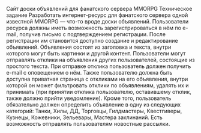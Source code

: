 Сайт доски объявлений для фанатского сервера MMORPG
Техническое задание
Разработать интернет-ресурс для фанатского сервера одной известной MMORPG — что-то вроде доски объявлений. Пользователи ресурса должны иметь возможность зарегистрироваться в нём по e-mail, получив письмо с подтверждением регистрации. После регистрации им становится доступно создание и редактирование объявлений. Объявления состоят из заголовка и текста, внутри которого могут быть картинки и другой контент. Пользователи могут отправлять отклики на объявления других пользователей, состоящие из простого текста. При отправке отклика пользователь должен получить e-mail с оповещением о нём. Также пользователю должна быть доступна приватная страница с откликами на его объявления, внутри которой он может фильтровать отклики по объявлениям, удалять их и принимать (при принятии отклика пользователю, оставившему отклик, также должно прийти уведомление). Кроме того, пользователь обязательно должен определить объявление в одну из следующих категорий: Танки, Хилы, ДД, Торговцы, Гилдмастеры, Квестгиверы, Кузнецы, Кожевники, Зельевары, Мастера заклинаний.
Есть возможность отправлять пользователям новостные рассылки.
